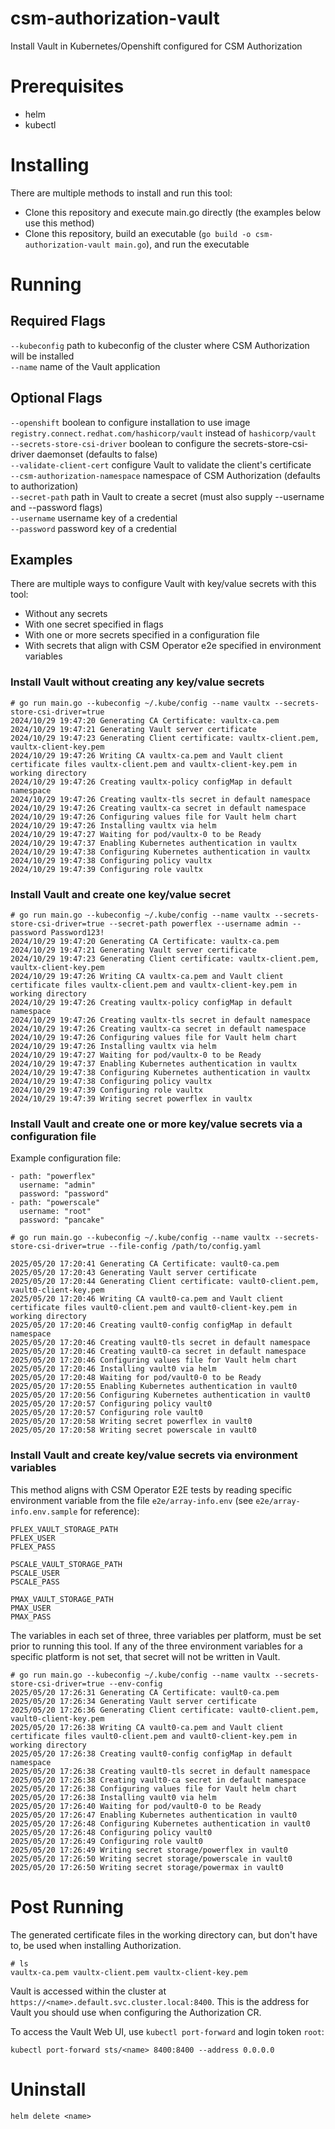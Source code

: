 # csm-authorization-vault
Install Vault in Kubernetes/Openshift configured for CSM Authorization

# Prerequisites
- helm
- kubectl

# Installing
There are multiple methods to install and run this tool:

- Clone this repository and execute main.go directly (the examples below use this method)
- Clone this repository, build an executable (`go build -o csm-authorization-vault main.go`), and run the executable

# Running
## Required Flags
`--kubeconfig` path to kubeconfig of the cluster where CSM Authorization will be installed\
`--name`       name of the Vault application

## Optional Flags
`--openshift`                   boolean to configure installation to use image `registry.connect.redhat.com/hashicorp/vault` instead of `hashicorp/vault`\
`--secrets-store-csi-driver`    boolean to configure the secrets-store-csi-driver daemonset (defaults to false)\
`--validate-client-cert`        configure Vault to validate the client's certificate\
`--csm-authorization-namespace` namespace of CSM Authorization (defaults to authorization)\
`--secret-path`                 path in Vault to create a secret (must also supply --username and --password flags)\
`--username`                    username key of a credential\
`--password`                    password key of a credential

## Examples
There are multiple ways to configure Vault with key/value secrets with this tool:

- Without any secrets
- With one secret specified in flags
- With one or more secrets specified in a configuration file
- With secrets that align with CSM Operator e2e specified in environment variables

### Install Vault without creating any key/value secrets
```
# go run main.go --kubeconfig ~/.kube/config --name vaultx --secrets-store-csi-driver=true
2024/10/29 19:47:20 Generating CA Certificate: vaultx-ca.pem
2024/10/29 19:47:21 Generating Vault server certificate
2024/10/29 19:47:23 Generating Client certificate: vaultx-client.pem, vaultx-client-key.pem
2024/10/29 19:47:26 Writing CA vaultx-ca.pem and Vault client certificate files vaultx-client.pem and vaultx-client-key.pem in working directory
2024/10/29 19:47:26 Creating vaultx-policy configMap in default namespace
2024/10/29 19:47:26 Creating vaultx-tls secret in default namespace
2024/10/29 19:47:26 Creating vaultx-ca secret in default namespace
2024/10/29 19:47:26 Configuring values file for Vault helm chart
2024/10/29 19:47:26 Installing vaultx via helm
2024/10/29 19:47:27 Waiting for pod/vaultx-0 to be Ready
2024/10/29 19:47:37 Enabling Kubernetes authentication in vaultx
2024/10/29 19:47:38 Configuring Kubernetes authentication in vaultx
2024/10/29 19:47:38 Configuring policy vaultx
2024/10/29 19:47:39 Configuring role vaultx
```

### Install Vault and create one key/value secret
```
# go run main.go --kubeconfig ~/.kube/config --name vaultx --secrets-store-csi-driver=true --secret-path powerflex --username admin --password Password123!
2024/10/29 19:47:20 Generating CA Certificate: vaultx-ca.pem
2024/10/29 19:47:21 Generating Vault server certificate
2024/10/29 19:47:23 Generating Client certificate: vaultx-client.pem, vaultx-client-key.pem
2024/10/29 19:47:26 Writing CA vaultx-ca.pem and Vault client certificate files vaultx-client.pem and vaultx-client-key.pem in working directory
2024/10/29 19:47:26 Creating vaultx-policy configMap in default namespace
2024/10/29 19:47:26 Creating vaultx-tls secret in default namespace
2024/10/29 19:47:26 Creating vaultx-ca secret in default namespace
2024/10/29 19:47:26 Configuring values file for Vault helm chart
2024/10/29 19:47:26 Installing vaultx via helm
2024/10/29 19:47:27 Waiting for pod/vaultx-0 to be Ready
2024/10/29 19:47:37 Enabling Kubernetes authentication in vaultx
2024/10/29 19:47:38 Configuring Kubernetes authentication in vaultx
2024/10/29 19:47:38 Configuring policy vaultx
2024/10/29 19:47:39 Configuring role vaultx
2024/10/29 19:47:39 Writing secret powerflex in vaultx
```

### Install Vault and create one or more key/value secrets via a configuration file

Example configuration file:
```
- path: "powerflex"
  username: "admin"
  password: "password"
- path: "powerscale"
  username: "root"
  password: "pancake"
```

```
# go run main.go --kubeconfig ~/.kube/config --name vaultx --secrets-store-csi-driver=true --file-config /path/to/config.yaml

2025/05/20 17:20:41 Generating CA Certificate: vault0-ca.pem
2025/05/20 17:20:43 Generating Vault server certificate
2025/05/20 17:20:44 Generating Client certificate: vault0-client.pem, vault0-client-key.pem
2025/05/20 17:20:46 Writing CA vault0-ca.pem and Vault client certificate files vault0-client.pem and vault0-client-key.pem in working directory
2025/05/20 17:20:46 Creating vault0-config configMap in default namespace
2025/05/20 17:20:46 Creating vault0-tls secret in default namespace
2025/05/20 17:20:46 Creating vault0-ca secret in default namespace
2025/05/20 17:20:46 Configuring values file for Vault helm chart
2025/05/20 17:20:46 Installing vault0 via helm
2025/05/20 17:20:48 Waiting for pod/vault0-0 to be Ready
2025/05/20 17:20:55 Enabling Kubernetes authentication in vault0
2025/05/20 17:20:56 Configuring Kubernetes authentication in vault0
2025/05/20 17:20:57 Configuring policy vault0
2025/05/20 17:20:57 Configuring role vault0
2025/05/20 17:20:58 Writing secret powerflex in vault0
2025/05/20 17:20:58 Writing secret powerscale in vault0
```

### Install Vault and create key/value secrets via environment variables

This method aligns with CSM Operator E2E tests by reading specific environment variable from the file `e2e/array-info.env` (see `e2e/array-info.env.sample` for reference):

```
PFLEX_VAULT_STORAGE_PATH
PFLEX_USER
PFLEX_PASS

PSCALE_VAULT_STORAGE_PATH
PSCALE_USER
PSCALE_PASS

PMAX_VAULT_STORAGE_PATH
PMAX_USER
PMAX_PASS
```

The variables in each set of three, three variables per platform, must be set prior to running this tool. If any of the three environment variables for a specific platform is not set, that secret will not be written in Vault.

```
# go run main.go --kubeconfig ~/.kube/config --name vaultx --secrets-store-csi-driver=true --env-config
2025/05/20 17:26:31 Generating CA Certificate: vault0-ca.pem
2025/05/20 17:26:34 Generating Vault server certificate
2025/05/20 17:26:36 Generating Client certificate: vault0-client.pem, vault0-client-key.pem
2025/05/20 17:26:38 Writing CA vault0-ca.pem and Vault client certificate files vault0-client.pem and vault0-client-key.pem in working directory
2025/05/20 17:26:38 Creating vault0-config configMap in default namespace
2025/05/20 17:26:38 Creating vault0-tls secret in default namespace
2025/05/20 17:26:38 Creating vault0-ca secret in default namespace
2025/05/20 17:26:38 Configuring values file for Vault helm chart
2025/05/20 17:26:38 Installing vault0 via helm
2025/05/20 17:26:40 Waiting for pod/vault0-0 to be Ready
2025/05/20 17:26:47 Enabling Kubernetes authentication in vault0
2025/05/20 17:26:48 Configuring Kubernetes authentication in vault0
2025/05/20 17:26:48 Configuring policy vault0
2025/05/20 17:26:49 Configuring role vault0
2025/05/20 17:26:49 Writing secret storage/powerflex in vault0
2025/05/20 17:26:50 Writing secret storage/powerscale in vault0
2025/05/20 17:26:50 Writing secret storage/powermax in vault0
```

# Post Running
The generated certificate files in the working directory can, but don't have to, be used when installing Authorization.

```
# ls
vaultx-ca.pem vaultx-client.pem vaultx-client-key.pem
```

Vault is accessed within the cluster at `https://<name>.default.svc.cluster.local:8400`. This is the address for Vault you should use when configuring the Authorization CR.

To access the Vault Web UI, use `kubectl port-forward` and login token `root`:

```
kubectl port-forward sts/<name> 8400:8400 --address 0.0.0.0
```

# Uninstall
```
helm delete <name>
```
